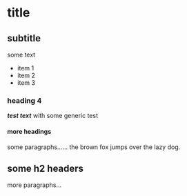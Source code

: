 # title
<!-- toc -->
<!-- endtoc -->
## subtitle

some text
* item 1
* item 2
* item 3

### heading 4

***test text*** with some generic test

#### more headings

some paragraphs......
the brown fox jumps over the lazy dog.

## some h2 headers
more paragraphs...
